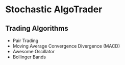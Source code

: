 # Stochastic AlgoTrader

## Trading Algorithms
* Pair Trading
* Moving Average Convergence Divergence (MACD)
* Awesome Oscillator
* Bollinger Bands
